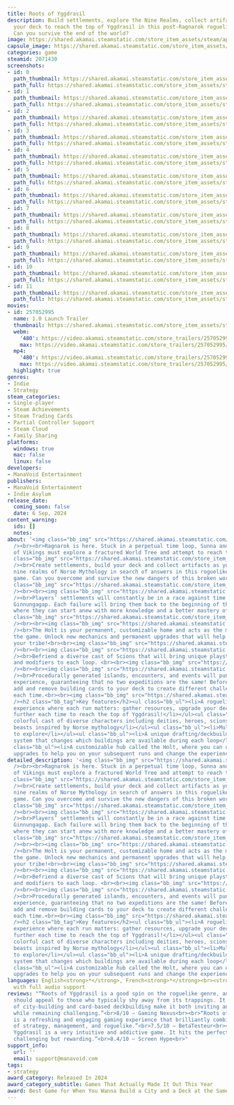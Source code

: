 ```yaml
---
title: Roots of Yggdrasil
description: Build settlements, explore the Nine Realms, collect artifacts and upgrade
  your deck to reach the top of Yggdrasil in this post-Ragnarok roguelike city-builder!
  Can you survive the end of the world?
image: https://shared.akamai.steamstatic.com/store_item_assets/steam/apps/2071430/header.jpg?t=1727125421
capsule_image: https://shared.akamai.steamstatic.com/store_item_assets/steam/apps/2071430/capsule_231x87.jpg?t=1727125421
categories: game
steamid: 2071430
screenshots:
- id: 0
  path_thumbnail: https://shared.akamai.steamstatic.com/store_item_assets/steam/apps/2071430/ss_50a084941aefad64758fcb87577105410f6a3932.600x338.jpg?t=1727125421
  path_full: https://shared.akamai.steamstatic.com/store_item_assets/steam/apps/2071430/ss_50a084941aefad64758fcb87577105410f6a3932.1920x1080.jpg?t=1727125421
- id: 1
  path_thumbnail: https://shared.akamai.steamstatic.com/store_item_assets/steam/apps/2071430/ss_31acdab31eb97d47a893e1fe9ab086b274c26d84.600x338.jpg?t=1727125421
  path_full: https://shared.akamai.steamstatic.com/store_item_assets/steam/apps/2071430/ss_31acdab31eb97d47a893e1fe9ab086b274c26d84.1920x1080.jpg?t=1727125421
- id: 2
  path_thumbnail: https://shared.akamai.steamstatic.com/store_item_assets/steam/apps/2071430/ss_961390247835df6dadde418bff509c5033078e6c.600x338.jpg?t=1727125421
  path_full: https://shared.akamai.steamstatic.com/store_item_assets/steam/apps/2071430/ss_961390247835df6dadde418bff509c5033078e6c.1920x1080.jpg?t=1727125421
- id: 3
  path_thumbnail: https://shared.akamai.steamstatic.com/store_item_assets/steam/apps/2071430/ss_7e73e158ca3ed35b6fa0452ec47469e92fdc5eac.600x338.jpg?t=1727125421
  path_full: https://shared.akamai.steamstatic.com/store_item_assets/steam/apps/2071430/ss_7e73e158ca3ed35b6fa0452ec47469e92fdc5eac.1920x1080.jpg?t=1727125421
- id: 4
  path_thumbnail: https://shared.akamai.steamstatic.com/store_item_assets/steam/apps/2071430/ss_c2f86bace263f054cd4390cf53e8e460385844de.600x338.jpg?t=1727125421
  path_full: https://shared.akamai.steamstatic.com/store_item_assets/steam/apps/2071430/ss_c2f86bace263f054cd4390cf53e8e460385844de.1920x1080.jpg?t=1727125421
- id: 5
  path_thumbnail: https://shared.akamai.steamstatic.com/store_item_assets/steam/apps/2071430/ss_e9148af7c07b5b151e42ffa5246c6ee7fc870054.600x338.jpg?t=1727125421
  path_full: https://shared.akamai.steamstatic.com/store_item_assets/steam/apps/2071430/ss_e9148af7c07b5b151e42ffa5246c6ee7fc870054.1920x1080.jpg?t=1727125421
- id: 6
  path_thumbnail: https://shared.akamai.steamstatic.com/store_item_assets/steam/apps/2071430/ss_afb24a1d4aaeb16f44b5dbfe2e2694a3999953ac.600x338.jpg?t=1727125421
  path_full: https://shared.akamai.steamstatic.com/store_item_assets/steam/apps/2071430/ss_afb24a1d4aaeb16f44b5dbfe2e2694a3999953ac.1920x1080.jpg?t=1727125421
- id: 7
  path_thumbnail: https://shared.akamai.steamstatic.com/store_item_assets/steam/apps/2071430/ss_267a06500863912762d50290a8f3a485bc425edf.600x338.jpg?t=1727125421
  path_full: https://shared.akamai.steamstatic.com/store_item_assets/steam/apps/2071430/ss_267a06500863912762d50290a8f3a485bc425edf.1920x1080.jpg?t=1727125421
- id: 8
  path_thumbnail: https://shared.akamai.steamstatic.com/store_item_assets/steam/apps/2071430/ss_e4220b6573f05a74aa2f13f400cac2b17e88027c.600x338.jpg?t=1727125421
  path_full: https://shared.akamai.steamstatic.com/store_item_assets/steam/apps/2071430/ss_e4220b6573f05a74aa2f13f400cac2b17e88027c.1920x1080.jpg?t=1727125421
- id: 9
  path_thumbnail: https://shared.akamai.steamstatic.com/store_item_assets/steam/apps/2071430/ss_4a1f2d54ea8839cd11a94f5e58cb074ca3fb5c16.600x338.jpg?t=1727125421
  path_full: https://shared.akamai.steamstatic.com/store_item_assets/steam/apps/2071430/ss_4a1f2d54ea8839cd11a94f5e58cb074ca3fb5c16.1920x1080.jpg?t=1727125421
- id: 10
  path_thumbnail: https://shared.akamai.steamstatic.com/store_item_assets/steam/apps/2071430/ss_21b3f19aad5a333ae2a2a860ca41a76dd56485d6.600x338.jpg?t=1727125421
  path_full: https://shared.akamai.steamstatic.com/store_item_assets/steam/apps/2071430/ss_21b3f19aad5a333ae2a2a860ca41a76dd56485d6.1920x1080.jpg?t=1727125421
- id: 11
  path_thumbnail: https://shared.akamai.steamstatic.com/store_item_assets/steam/apps/2071430/ss_306539a5291ce52334c5e8eda1d8b11a95f9ca2c.600x338.jpg?t=1727125421
  path_full: https://shared.akamai.steamstatic.com/store_item_assets/steam/apps/2071430/ss_306539a5291ce52334c5e8eda1d8b11a95f9ca2c.1920x1080.jpg?t=1727125421
movies:
- id: 257052995
  name: 1.0 Launch Trailer
  thumbnail: https://shared.akamai.steamstatic.com/store_item_assets/steam/apps/257052995/movie.293x165.jpg?t=1725644588
  webm:
    '480': https://video.akamai.steamstatic.com/store_trailers/257052995/movie480_vp9.webm?t=1725644588
    max: https://video.akamai.steamstatic.com/store_trailers/257052995/movie_max_vp9.webm?t=1725644588
  mp4:
    '480': https://video.akamai.steamstatic.com/store_trailers/257052995/movie480.mp4?t=1725644588
    max: https://video.akamai.steamstatic.com/store_trailers/257052995/movie_max.mp4?t=1725644588
  highlight: true
genres:
- Indie
- Strategy
steam_categories:
- Single-player
- Steam Achievements
- Steam Trading Cards
- Partial Controller Support
- Steam Cloud
- Family Sharing
platforms:
  windows: true
  mac: false
  linux: false
developers:
- ManaVoid Entertainment
publishers:
- ManaVoid Entertainment
- Indie Asylum
release_date:
  coming_soon: false
  date: 6 Sep, 2024
content_warning:
  ids: []
  notes:
about: '<img class="bb_img" src="https://shared.akamai.steamstatic.com/store_item_assets/steam/apps/2071430/extras/Essai_About_2.gif?t=1727125421"
  /><br><br>Ragnarok is here. Stuck in a perpetual time loop, Sunna and her tribe
  of Vikings must explore a fractured World Tree and attempt to reach the top of Yggdrasil.<br><br><img
  class="bb_img" src="https://shared.akamai.steamstatic.com/store_item_assets/steam/apps/2071430/extras/Title_1_copie_2.png?t=1727125421"
  /><br>Create settlements, build your deck and collect artifacts as you explore the
  nine realms of Norse Mythology in search of answers in this roguelike city-building
  game. Can you overcome and survive the new dangers of this broken world?<br><br><img
  class="bb_img" src="https://shared.akamai.steamstatic.com/store_item_assets/steam/apps/2071430/extras/BUILD.gif?t=1727125421"
  /><br><br><img class="bb_img" src="https://shared.akamai.steamstatic.com/store_item_assets/steam/apps/2071430/extras/Title_2_copie_2.png?t=1727125421"
  /><br>Players’ settlements will constantly be in a race against time to avoid the
  Ginnungagap. Each failure will bring them back to the beginning of their adventure,
  where they can start anew with more knowledge and a better mastery of the game mechanics.<br><br><img
  class="bb_img" src="https://shared.akamai.steamstatic.com/store_item_assets/steam/apps/2071430/extras/Ginnungagap.gif?t=1727125421"
  /><br><br><img class="bb_img" src="https://shared.akamai.steamstatic.com/store_item_assets/steam/apps/2071430/extras/Title_3_copie_2.png?t=1727125421"
  /><br>The Holt is your permanent, customizable home and acts as the main hub of
  the game. Unlock new mechanics and permanent upgrades that will help you rebuild
  your tribe!<br><br><img class="bb_img" src="https://shared.akamai.steamstatic.com/store_item_assets/steam/apps/2071430/extras/TheHolt.gif?t=1727125421"
  /><br><br><img class="bb_img" src="https://shared.akamai.steamstatic.com/store_item_assets/steam/apps/2071430/extras/Title_4_copie_2__1_.png?t=1727125421"
  /><br>Befriend a diverse cast of Scions that will bring unique playstyles, bonus
  and modifiers to each loop. <br><br><img class="bb_img" src="https://shared.akamai.steamstatic.com/store_item_assets/steam/apps/2071430/extras/ScionsBanner2.png?t=1727125421"
  /><br><br><img class="bb_img" src="https://shared.akamai.steamstatic.com/store_item_assets/steam/apps/2071430/extras/Title_5_copie_2.png?t=1727125421"
  /><br>Procedurally generated islands, encounters, and events will punctuate your
  experience, guaranteeing that no two expeditions are the same! Before each run,
  add and remove building cards to your deck to create different challenges and opportunities
  each time.<br><br><img class="bb_img" src="https://shared.akamai.steamstatic.com/store_item_assets/steam/apps/2071430/extras/EVENT.gif?t=1727125421"
  /><h2 class="bb_tag">Key features</h2><ul class="bb_ul"><li>A roguelike city-builder
  experience where each run matters: gather resources, upgrade your deck, and progress
  further each time to reach the top of Yggdrasil!</li></ul><ul class="bb_ul"><li>A
  colorful cast of diverse characters including deities, heroes, scions and other
  beasts inspired by Norse mythology</li></ul><ul class="bb_ul"><li>Multiple Biomes
  to explore</li></ul><ul class="bb_ul"><li>A unique drafting/deckbuilding hybrid
  system that changes which buildings are available during each loop</li></ul><ul
  class="bb_ul"><li>A customizable hub called the Holt, where you can unlock permanent
  upgrades to help you on your subsequent runs and change the experience</li></ul>'
detailed_description: '<img class="bb_img" src="https://shared.akamai.steamstatic.com/store_item_assets/steam/apps/2071430/extras/Essai_About_2.gif?t=1727125421"
  /><br><br>Ragnarok is here. Stuck in a perpetual time loop, Sunna and her tribe
  of Vikings must explore a fractured World Tree and attempt to reach the top of Yggdrasil.<br><br><img
  class="bb_img" src="https://shared.akamai.steamstatic.com/store_item_assets/steam/apps/2071430/extras/Title_1_copie_2.png?t=1727125421"
  /><br>Create settlements, build your deck and collect artifacts as you explore the
  nine realms of Norse Mythology in search of answers in this roguelike city-building
  game. Can you overcome and survive the new dangers of this broken world?<br><br><img
  class="bb_img" src="https://shared.akamai.steamstatic.com/store_item_assets/steam/apps/2071430/extras/BUILD.gif?t=1727125421"
  /><br><br><img class="bb_img" src="https://shared.akamai.steamstatic.com/store_item_assets/steam/apps/2071430/extras/Title_2_copie_2.png?t=1727125421"
  /><br>Players’ settlements will constantly be in a race against time to avoid the
  Ginnungagap. Each failure will bring them back to the beginning of their adventure,
  where they can start anew with more knowledge and a better mastery of the game mechanics.<br><br><img
  class="bb_img" src="https://shared.akamai.steamstatic.com/store_item_assets/steam/apps/2071430/extras/Ginnungagap.gif?t=1727125421"
  /><br><br><img class="bb_img" src="https://shared.akamai.steamstatic.com/store_item_assets/steam/apps/2071430/extras/Title_3_copie_2.png?t=1727125421"
  /><br>The Holt is your permanent, customizable home and acts as the main hub of
  the game. Unlock new mechanics and permanent upgrades that will help you rebuild
  your tribe!<br><br><img class="bb_img" src="https://shared.akamai.steamstatic.com/store_item_assets/steam/apps/2071430/extras/TheHolt.gif?t=1727125421"
  /><br><br><img class="bb_img" src="https://shared.akamai.steamstatic.com/store_item_assets/steam/apps/2071430/extras/Title_4_copie_2__1_.png?t=1727125421"
  /><br>Befriend a diverse cast of Scions that will bring unique playstyles, bonus
  and modifiers to each loop. <br><br><img class="bb_img" src="https://shared.akamai.steamstatic.com/store_item_assets/steam/apps/2071430/extras/ScionsBanner2.png?t=1727125421"
  /><br><br><img class="bb_img" src="https://shared.akamai.steamstatic.com/store_item_assets/steam/apps/2071430/extras/Title_5_copie_2.png?t=1727125421"
  /><br>Procedurally generated islands, encounters, and events will punctuate your
  experience, guaranteeing that no two expeditions are the same! Before each run,
  add and remove building cards to your deck to create different challenges and opportunities
  each time.<br><br><img class="bb_img" src="https://shared.akamai.steamstatic.com/store_item_assets/steam/apps/2071430/extras/EVENT.gif?t=1727125421"
  /><h2 class="bb_tag">Key features</h2><ul class="bb_ul"><li>A roguelike city-builder
  experience where each run matters: gather resources, upgrade your deck, and progress
  further each time to reach the top of Yggdrasil!</li></ul><ul class="bb_ul"><li>A
  colorful cast of diverse characters including deities, heroes, scions and other
  beasts inspired by Norse mythology</li></ul><ul class="bb_ul"><li>Multiple Biomes
  to explore</li></ul><ul class="bb_ul"><li>A unique drafting/deckbuilding hybrid
  system that changes which buildings are available during each loop</li></ul><ul
  class="bb_ul"><li>A customizable hub called the Holt, where you can unlock permanent
  upgrades to help you on your subsequent runs and change the experience</li></ul>'
languages: English<strong>*</strong>, French<strong>*</strong><br><strong>*</strong>languages
  with full audio support
reviews: "“Roots of Yggdrasil is a good spin on the roguelike genre, and one that
  should appeal to those who typically shy away from its trappings. It’s combination
  of city-building and card-based deckbuilding make it both inviting and forgiving,
  while remaining challenging.”<br>8/10 – Gaming Nexus<br><br>“Roots of Yggdrasil
  is a refreshing and engaging gaming experience that brilliantly combines elements
  of strategy, management, and roguelike.”<br>7.5/10 – BetaTesteur<br><br>“Roots of
  Yggdrasil is a very intuitive and addictive game. It hits the perfect balance of
  challenging but rewarding.”<br>8.4/10 – Screen Hype<br>"
support_info:
  url: ''
  email: support@manavoid.com
tags:
- strategy
award_category: Released In 2024
award_category_subtitle: Games That Actually Made It Out This Year
award: Best Game for When You Wanna Build a City and a Deck at the Same Time
---
```


